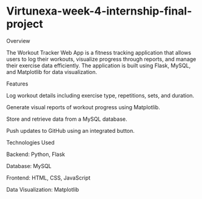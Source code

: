 # Virtunexa-week-4-internship-final-project

Overview

The Workout Tracker Web App is a fitness tracking application that allows users to log their workouts, visualize progress through reports, and manage their exercise data efficiently. The application is built using Flask, MySQL, and Matplotlib for data visualization.


Features

Log workout details including exercise type, repetitions, sets, and duration.

Generate visual reports of workout progress using Matplotlib.

Store and retrieve data from a MySQL database.

Push updates to GitHub using an integrated button.

Technologies Used

Backend: Python, Flask

Database: MySQL

Frontend: HTML, CSS, JavaScript

Data Visualization: Matplotlib
